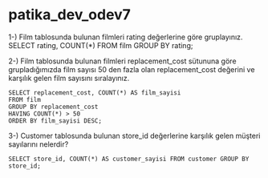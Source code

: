 # patika_dev_odev7

1-) Film tablosunda bulunan filmleri rating değerlerine göre gruplayınız.
    SELECT rating, COUNT(*) FROM film GROUP BY rating;
    
2-) Film tablosunda bulunan filmleri replacement_cost sütununa göre grupladığımızda film sayısı 50 den fazla olan replacement_cost değerini ve karşılık gelen film sayısını sıralayınız.

    SELECT replacement_cost, COUNT(*) AS film_sayisi 
    FROM film 
    GROUP BY replacement_cost 
    HAVING COUNT(*) > 50 
    ORDER BY film_sayisi DESC;
    
3-) Customer tablosunda bulunan store_id değerlerine karşılık gelen müşteri sayılarını nelerdir?

    SELECT store_id, COUNT(*) AS customer_sayisi FROM customer GROUP BY store_id;
